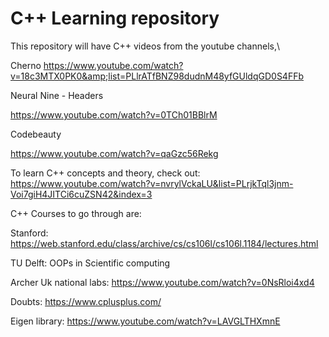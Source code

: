 # C++ Learning repository
This repository will have C++ videos from the youtube channels,\

Cherno
https://www.youtube.com/watch?v=18c3MTX0PK0&amp;list=PLlrATfBNZ98dudnM48yfGUldqGD0S4FFb

Neural Nine - Headers

https://www.youtube.com/watch?v=0TCh01BBlrM

Codebeauty

https://www.youtube.com/watch?v=qaGzc56Rekg

To learn C++ concepts and theory, check out:
https://www.youtube.com/watch?v=nvrylVckaLU&list=PLrjkTql3jnm-Voi7giH4JITCi6cuZSN42&index=3

C++ Courses to go through are:

Stanford: https://web.stanford.edu/class/archive/cs/cs106l/cs106l.1184/lectures.html 


TU Delft: OOPs in Scientific computing


Archer Uk national labs:  https://www.youtube.com/watch?v=0NsRloi4xd4


Doubts: https://www.cplusplus.com/


Eigen library: https://www.youtube.com/watch?v=LAVGLTHXmnE

